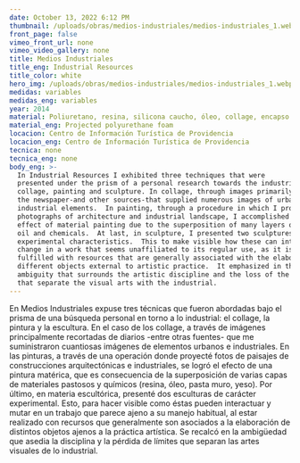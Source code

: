 ```yaml
---
date: October 13, 2022 6:12 PM
thumbnail: /uploads/obras/medios-industriales/medios-industriales_1.webp
front_page: false
vimeo_front_url: none
vimeo_video_gallery: none
title: Medios Industriales
title_eng: Industrial Resources
title_color: white
hero_img: /uploads/obras/medios-industriales/medios-industriales_1.webp
medidas: variables
medidas_eng: variables
year: 2014
material: Poliuretano, resina, silicona caucho, óleo, collage, encapso k
material_eng: Projected polyurethane foam
locacion: Centro de Información Turística de Providencia
locacion_eng: Centro de Información Turística de Providencia
tecnica: none
tecnica_eng: none
body_eng: >-
  In Industrial Resources I exhibited three techniques that were
  presented under the prism of a personal research towards the industrial:
  collage, painting and sculpture. In collage, through images primarily cut from
  the newspaper-and other sources-that supplied numerous images of urban and
  industrial elements.  In painting, through a procedure in which I projected
  photographs of architecture and industrial landscape, I accomplished the
  effect of material painting due to the superposition of many layers of thick
  oil and chemicals.  At last, in sculpture, I presented two sculptures of
  experimental characteristics.  This to make visible how these can interact and
  change in a work that seems unaffiliated to its regular use, as it is
  fulfilled with resources that are generally associated with the elaboration of
  different objects external to artistic practice.  It emphasized in the
  ambiguity that surrounds the artistic discipline and the loss of the limits
  that separate the visual arts with the industrial.
---
```

En Medios Industriales expuse tres técnicas que fueron abordadas bajo el prisma de una búsqueda personal en torno a lo industrial: el collage, la pintura y la escultura.  En el caso de los collage, a través de imágenes principalmente recortadas de diarios -entre otras fuentes- que me suministraron cuantiosas imágenes de elementos urbanos e industriales. En las pinturas, a través de una operación donde proyecté fotos de paisajes de construcciones arquitectónicas e industriales, se logró el efecto de una pintura matérica, que es consecuencia de la superposición de varias capas de materiales pastosos y químicos (resina, óleo, pasta muro, yeso).  Por último, en materia escultórica, presenté dos esculturas de carácter experimental.  Esto, para hacer visible como éstas pueden interactuar y mutar en un trabajo que parece ajeno a su manejo habitual, al estar realizado con recursos que generalmente son asociados a la elaboración de distintos objetos ajenos a la práctica artística.  Se recalcó en la ambigüedad que asedia la disciplina y la pérdida de límites que separan las artes visuales de lo industrial.
